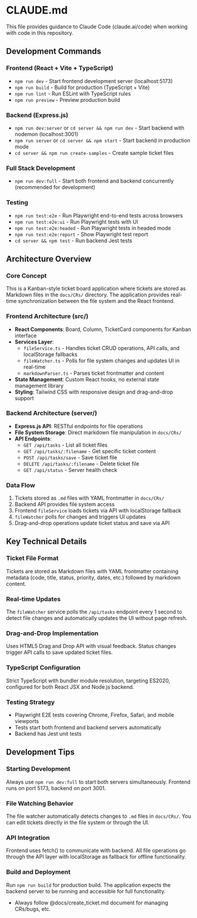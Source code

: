 # CLAUDE.md

This file provides guidance to Claude Code (claude.ai/code) when working with code in this repository.

## Development Commands

### Frontend (React + Vite + TypeScript)
- `npm run dev` - Start frontend development server (localhost:5173)
- `npm run build` - Build for production (TypeScript + Vite)
- `npm run lint` - Run ESLint with TypeScript rules
- `npm run preview` - Preview production build

### Backend (Express.js)
- `npm run dev:server` or `cd server && npm run dev` - Start backend with nodemon (localhost:3001)
- `npm run server` or `cd server && npm start` - Start backend in production mode
- `cd server && npm run create-samples` - Create sample ticket files

### Full Stack Development
- `npm run dev:full` - Start both frontend and backend concurrently (recommended for development)

### Testing
- `npm run test:e2e` - Run Playwright end-to-end tests across browsers
- `npm run test:e2e:ui` - Run Playwright tests with UI
- `npm run test:e2e:headed` - Run Playwright tests in headed mode
- `npm run test:e2e:report` - Show Playwright test report
- `cd server && npm test` - Run backend Jest tests

## Architecture Overview

### Core Concept
This is a Kanban-style ticket board application where tickets are stored as Markdown files in the `docs/CRs/` directory. The application provides real-time synchronization between the file system and the React frontend.

### Frontend Architecture (src/)
- **React Components**: Board, Column, TicketCard components for Kanban interface
- **Services Layer**: 
  - `fileService.ts` - Handles ticket CRUD operations, API calls, and localStorage fallbacks
  - `fileWatcher.ts` - Polls for file system changes and updates UI in real-time
  - `markdownParser.ts` - Parses ticket frontmatter and content
- **State Management**: Custom React hooks, no external state management library
- **Styling**: Tailwind CSS with responsive design and drag-and-drop support

### Backend Architecture (server/)
- **Express.js API**: RESTful endpoints for file operations
- **File System Storage**: Direct markdown file manipulation in `docs/CRs/`
- **API Endpoints**:
  - `GET /api/tasks` - List all ticket files
  - `GET /api/tasks/:filename` - Get specific ticket content
  - `POST /api/tasks/save` - Save ticket file
  - `DELETE /api/tasks/:filename` - Delete ticket file
  - `GET /api/status` - Server health check

### Data Flow
1. Tickets stored as `.md` files with YAML frontmatter in `docs/CRs/`
2. Backend API provides file system access
3. Frontend `fileService` loads tickets via API with localStorage fallback
4. `fileWatcher` polls for changes and triggers UI updates
5. Drag-and-drop operations update ticket status and save via API

## Key Technical Details

### Ticket File Format
Tickets are stored as Markdown files with YAML frontmatter containing metadata (code, title, status, priority, dates, etc.) followed by markdown content.

### Real-time Updates
The `fileWatcher` service polls the `/api/tasks` endpoint every 1 second to detect file changes and automatically updates the UI without page refresh.

### Drag-and-Drop Implementation
Uses HTML5 Drag and Drop API with visual feedback. Status changes trigger API calls to save updated ticket files.

### TypeScript Configuration
Strict TypeScript with bundler module resolution, targeting ES2020, configured for both React JSX and Node.js backend.

### Testing Strategy
- Playwright E2E tests covering Chrome, Firefox, Safari, and mobile viewports
- Tests start both frontend and backend servers automatically
- Backend has Jest unit tests

## Development Tips

### Starting Development
Always use `npm run dev:full` to start both servers simultaneously. Frontend runs on port 5173, backend on port 3001.

### File Watching Behavior
The file watcher automatically detects changes to `.md` files in `docs/CRs/`. You can edit tickets directly in the file system or through the UI.

### API Integration
Frontend uses fetch() to communicate with backend. All file operations go through the API layer with localStorage as fallback for offline functionality.

### Build and Deployment
Run `npm run build` for production build. The application expects the backend server to be running and accessible for full functionality.
- Always follow @docs/create_ticket.md document for managing CRs/bugs, etc.